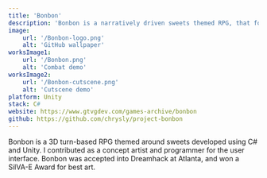 ```yaml
---
title: 'Bonbon'
description: 'Bonbon is a narratively driven sweets themed RPG, that follows a boy who wants to be a hero, and his sister who just wants to keep him safe.'
image:
    url: '/Bonbon-logo.png'
    alt: 'GitHub wallpaper'
worksImage1:
    url: '/Bonbon.png'
    alt: 'Combat demo'
worksImage2:
    url: '/Bonbon-cutscene.png'
    alt: 'Cutscene demo'
platform: Unity
stack: C#
website: https://www.gtvgdev.com/games-archive/bonbon
github: https://github.com/chrysly/project-bonbon
---
```


Bonbon is a 3D turn-based RPG themed around sweets developed using C# and Unity. I contributed as a concept artist and programmer for the user interface.
Bonbon was accepted into Dreamhack at Atlanta, and won a SilVA-E Award for best art.
